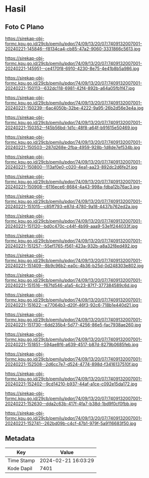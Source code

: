 # Hasil

## Foto C Plano

https://sirekap-obj-formc.kpu.go.id/29cb/pemilu/pdpr/74/09/13/20/07/7409132007001-20240221-145846--f8134ca4-cb85-47a2-9060-3331866c5613.jpg

https://sirekap-obj-formc.kpu.go.id/29cb/pemilu/pdpr/74/09/13/20/07/7409132007001-20240221-145951--ce4170f8-6910-4230-8e75-4e41b8b5a986.jpg

https://sirekap-obj-formc.kpu.go.id/29cb/pemilu/pdpr/74/09/13/20/07/7409132007001-20240221-150113--632dc118-6981-42f4-892b-a64a05fb1f47.jpg

https://sirekap-obj-formc.kpu.go.id/29cb/pemilu/pdpr/74/09/13/20/07/7409132007001-20240221-150239--6ac4050b-32be-4222-9a95-26b2d56e3e4a.jpg

https://sirekap-obj-formc.kpu.go.id/29cb/pemilu/pdpr/74/09/13/20/07/7409132007001-20240221-150352--f45b56bd-1d1c-48f8-a64f-b91615e50469.jpg

https://sirekap-obj-formc.kpu.go.id/29cb/pemilu/pdpr/74/09/13/20/07/7409132007001-20240221-150503--287d268e-2fba-4959-928b-1d8de7ef534b.jpg

https://sirekap-obj-formc.kpu.go.id/29cb/pemilu/pdpr/74/09/13/20/07/7409132007001-20240221-150800--113af0e0-c020-4ea1-aa23-892dc2d6fe2f.jpg

https://sirekap-obj-formc.kpu.go.id/29cb/pemilu/pdpr/74/09/13/20/07/7409132007001-20240221-150908--6116ece6-8684-4a43-998a-fdba12b76ac3.jpg

https://sirekap-obj-formc.kpu.go.id/29cb/pemilu/pdpr/74/09/13/20/07/7409132007001-20240221-151015--c85ff793-e87d-4780-9a18-4437b762ed2a.jpg

https://sirekap-obj-formc.kpu.go.id/29cb/pemilu/pdpr/74/09/13/20/07/7409132007001-20240221-151120--bd0c470c-c44f-4b99-aaa9-53e1f244033f.jpg

https://sirekap-obj-formc.kpu.go.id/29cb/pemilu/pdpr/74/09/13/20/07/7409132007001-20240221-151257--55ef1765-f561-423a-932b-a8a32f8ed492.jpg

https://sirekap-obj-formc.kpu.go.id/29cb/pemilu/pdpr/74/09/13/20/07/7409132007001-20240221-151409--8b9c96b2-ea0c-4b36-b25d-0d248303e802.jpg

https://sirekap-obj-formc.kpu.go.id/29cb/pemilu/pdpr/74/09/13/20/07/7409132007001-20240221-151516--f67fd546-a1a5-4c23-87f7-377384589c6d.jpg

https://sirekap-obj-formc.kpu.go.id/29cb/pemilu/pdpr/74/09/13/20/07/7409132007001-20240221-151622--e77064b3-d20f-46f3-92c6-718b1e440d21.jpg

https://sirekap-obj-formc.kpu.go.id/29cb/pemilu/pdpr/74/09/13/20/07/7409132007001-20240221-151730--6dd235b4-5d77-4256-86e5-fac7938ae260.jpg

https://sirekap-obj-formc.kpu.go.id/29cb/pemilu/pdpr/74/09/13/20/07/7409132007001-20240221-151851--594ae8f6-a639-4517-b87d-8279b0685feb.jpg

https://sirekap-obj-formc.kpu.go.id/29cb/pemilu/pdpr/74/09/13/20/07/7409132007001-20240221-152508--2d6cc7e7-d524-4774-898d-f3416137510f.jpg

https://sirekap-obj-formc.kpu.go.id/29cb/pemilu/pdpr/74/09/13/20/07/7409132007001-20240221-152402--9cd14210-b937-44af-a1ce-c092e15da172.jpg

https://sirekap-obj-formc.kpu.go.id/29cb/pemilu/pdpr/74/09/13/20/07/7409132007001-20240221-152630--dda2c63b-417f-4fa7-b38d-1bd9f0cf0fbb.jpg

https://sirekap-obj-formc.kpu.go.id/29cb/pemilu/pdpr/74/09/13/20/07/7409132007001-20240221-152741--262bd09b-c4cf-47b1-979f-5a9116683f50.jpg


## Metadata

| Key        | Value               |
| ---------- | ------------------- |
| Time Stamp | 2024-02-21 16:03:29 |
| Kode Dapil | 7401                |



